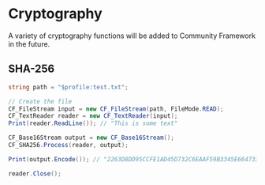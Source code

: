 # Cryptography

A variety of cryptography functions will be added to Community Framework in the future. 

## SHA-256

```csharp
string path = "$profile:test.txt";

// Create the file
CF_FileStream input = new CF_FileStream(path, FileMode.READ);
CF_TextReader reader = new CF_TextReader(input);
Print(reader.ReadLine()); // "This is some text"

CF_Base16Stream output = new CF_Base16Stream();
CF_SHA256.Process(reader, output);

Print(output.Encode()); // "2263D8DD95CCFE1AD45D732C6EAAF59B3345E6647331605CB15AAE52002DFF75"

reader.Close();

```